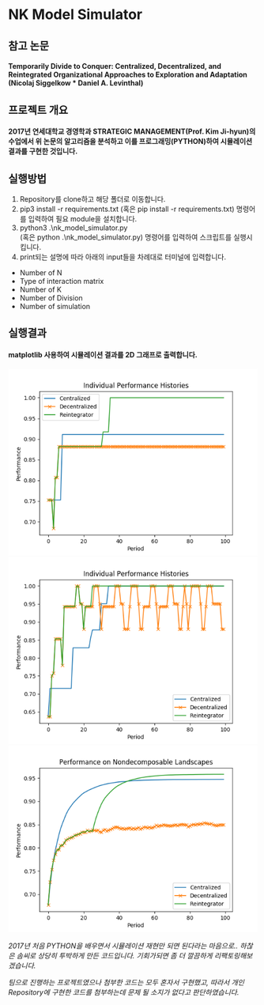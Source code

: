 # NK Model Simulator


## 참고 논문
#### Temporarily Divide to Conquer: Centralized, Decentralized, and Reintegrated Organizational Approaches to Exploration and Adaptation (Nicolaj Siggelkow * Daniel A. Levinthal)

## 프로젝트 개요 
#### 2017년 연세대학교 경영학과 STRATEGIC MANAGEMENT(Prof. Kim Ji-hyun)의 수업에서 위 논문의 알고리즘을 분석하고 이를 프로그래밍(PYTHON)하여 시뮬레이션 결과를 구현한 것입니다.


## 실행방법
1. Repository를 clone하고 해당 폴더로 이동합니다.
2. pip3 install -r requirements.txt 
(혹은 pip install -r requirements.txt) 명령어를 입력하여 필요 module을 설치합니다.
3.  python3 .\nk_model_simulator.py  
(혹은 python .\nk_model_simulator.py) 
명령어를 입력하여 스크립트를 실행시킵니다.
4. print되는 설명에 따라 아래의 input들을 차례대로 터미널에 입력합니다.
- Number of N
- Type of interaction matrix
- Number of K
- Number of Division
- Number of simulation

## 실행결과
#### matplotlib 사용하여 시뮬레이션 결과를 2D 그래프로 출력합니다.

![결과1](/images/simul_individual1.png)
![결과2](/images/simul_individual6.png)
![결과3](/images/simul_S=2000,Di=3,K=2.png)


_2017년 처음 PYTHON을 배우면서 시뮬레이션 재현만 되면 된다라는 마음으로.. 하찮은 솜씨로 상당히 투박하게 만든 코드입니다. 기회가되면 좀 더 깔끔하게 리팩토링해보겠습니다._


_팀으로 진행하는 프로젝트였으나 첨부한 코드는 모두 혼자서 구현했고, 따라서 개인 Repository에 구현한 코드를 첨부하는데 문제 될 소지가 없다고 판단하였습니다._

